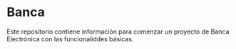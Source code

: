 # Banca
Este repositorio contiene información para comenzar un proyecto de Banca Electrónica con las funcionaliddes básicas.
